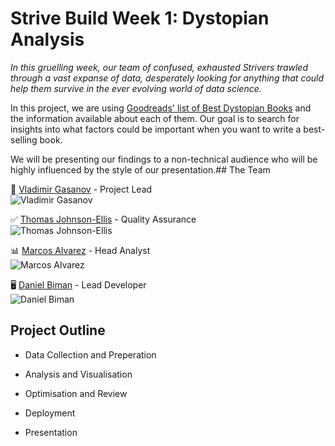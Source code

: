 # Strive Build Week 1: Dystopian Analysis

_In this gruelling week, our team of confused, exhausted Strivers trawled through a vast expanse of data, desperately looking for anything that could help them survive in the ever evolving world of data science._

In this project, we are using [Goodreads' list of Best Dystopian Books](https://www.goodreads.com/list/show/47.Best_Dystopian_and_Post_Apocalyptic_Fiction) and the information available about each of them. Our goal is to search for insights into what factors could be important when you want to write a best-selling book.

We will be presenting our findings to a non-technical audience who will be highly influenced by the style of our presentation.## The Team

👑 [Vladimir Gasanov](https://github.com/VladimirGas) - Project Lead<br>
![Vladimir Gasanov](https://avatars.githubusercontent.com/u/10900796?v=4)

✅ [Thomas Johnson-Ellis](https://github.com/Tomjohnsonellis) - Quality Assurance<br>
![Thomas Johnson-Ellis](https://avatars.githubusercontent.com/u/10008476?v=4)

📊 [Marcos Alvarez](https://github.com/N0t10n) - Head Analyst<br>
![Marcos Alvarez](https://avatars.githubusercontent.com/u/78817829?v=4)

🖥️ [Daniel Biman](https://github.com/danielbiman) - Lead Developer<br>
![Daniel Biman](https://avatars.githubusercontent.com/u/33157355?v=4)
## Project Outline

- Data Collection and Preperation

- Analysis and Visualisation

- Optimisation and Review

- Deployment

- Presentation

  
